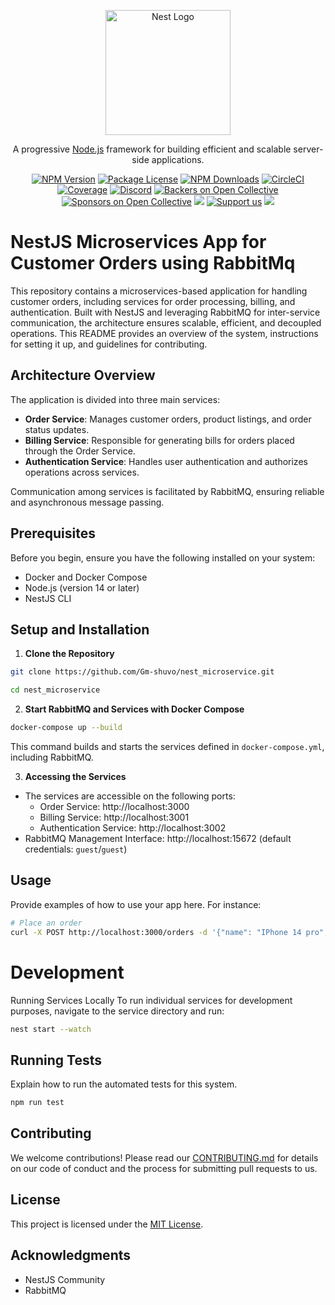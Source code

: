 <p align="center">
  <a href="http://nestjs.com/" target="blank"><img src="https://nestjs.com/img/logo-small.svg" width="200" alt="Nest Logo" /></a>
</p>

[circleci-image]: https://img.shields.io/circleci/build/github/nestjs/nest/master?token=abc123def456
[circleci-url]: https://circleci.com/gh/nestjs/nest

  <p align="center">A progressive <a href="http://nodejs.org" target="_blank">Node.js</a> framework for building efficient and scalable server-side applications.</p>
    <p align="center">
<a href="https://www.npmjs.com/~nestjscore" target="_blank"><img src="https://img.shields.io/npm/v/@nestjs/core.svg" alt="NPM Version" /></a>
<a href="https://www.npmjs.com/~nestjscore" target="_blank"><img src="https://img.shields.io/npm/l/@nestjs/core.svg" alt="Package License" /></a>
<a href="https://www.npmjs.com/~nestjscore" target="_blank"><img src="https://img.shields.io/npm/dm/@nestjs/common.svg" alt="NPM Downloads" /></a>
<a href="https://circleci.com/gh/nestjs/nest" target="_blank"><img src="https://img.shields.io/circleci/build/github/nestjs/nest/master" alt="CircleCI" /></a>
<a href="https://coveralls.io/github/nestjs/nest?branch=master" target="_blank"><img src="https://coveralls.io/repos/github/nestjs/nest/badge.svg?branch=master#9" alt="Coverage" /></a>
<a href="https://discord.gg/G7Qnnhy" target="_blank"><img src="https://img.shields.io/badge/discord-online-brightgreen.svg" alt="Discord"/></a>
<a href="https://opencollective.com/nest#backer" target="_blank"><img src="https://opencollective.com/nest/backers/badge.svg" alt="Backers on Open Collective" /></a>
<a href="https://opencollective.com/nest#sponsor" target="_blank"><img src="https://opencollective.com/nest/sponsors/badge.svg" alt="Sponsors on Open Collective" /></a>
  <a href="https://paypal.me/kamilmysliwiec" target="_blank"><img src="https://img.shields.io/badge/Donate-PayPal-ff3f59.svg"/></a>
    <a href="https://opencollective.com/nest#sponsor"  target="_blank"><img src="https://img.shields.io/badge/Support%20us-Open%20Collective-41B883.svg" alt="Support us"></a>
  <a href="https://twitter.com/nestframework" target="_blank"><img src="https://img.shields.io/twitter/follow/nestframework.svg?style=social&label=Follow"></a>
</p>
  <!--[![Backers on Open Collective](https://opencollective.com/nest/backers/badge.svg)](https://opencollective.com/nest#backer)
  [![Sponsors on Open Collective](https://opencollective.com/nest/sponsors/badge.svg)](https://opencollective.com/nest#sponsor)-->

# NestJS Microservices App for Customer Orders using RabbitMq

This repository contains a microservices-based application for handling customer orders, including services for order processing, billing, and authentication. Built with NestJS and leveraging RabbitMQ for inter-service communication, the architecture ensures scalable, efficient, and decoupled operations. This README provides an overview of the system, instructions for setting it up, and guidelines for contributing.

## Architecture Overview

The application is divided into three main services:

- **Order Service**: Manages customer orders, product listings, and order status updates.
- **Billing Service**: Responsible for generating bills for orders placed through the Order Service.
- **Authentication Service**: Handles user authentication and authorizes operations across services.

Communication among services is facilitated by RabbitMQ, ensuring reliable and asynchronous message passing.

## Prerequisites

Before you begin, ensure you have the following installed on your system:

- Docker and Docker Compose
- Node.js (version 14 or later)
- NestJS CLI

## Setup and Installation

1. **Clone the Repository**
```bash
git clone https://github.com/Gm-shuvo/nest_microservice.git

cd nest_microservice
```
2. **Start RabbitMQ and Services with Docker Compose**

```bash
docker-compose up --build
```
This command builds and starts the services defined in `docker-compose.yml`, including RabbitMQ.

3. **Accessing the Services**
- The services are accessible on the following ports:
  - Order Service: http://localhost:3000
  - Billing Service: http://localhost:3001
  - Authentication Service: http://localhost:3002
- RabbitMQ Management Interface: http://localhost:15672 (default credentials: `guest`/`guest`)

## Usage

Provide examples of how to use your app here. For instance:
```bash
# Place an order
curl -X POST http://localhost:3000/orders -d '{"name": "IPhone 14 pro", "quantity": "2", "price": 99999}' -H "Content-Type: application/json"
```
# Development
Running Services Locally
To run individual services for development purposes, navigate to the service directory and run:
```bash
nest start --watch
```
## Running Tests
Explain how to run the automated tests for this system.
```bash
npm run test
```
## Contributing

We welcome contributions! Please read our [CONTRIBUTING.md](https://github.com/<your-username>/<repository-name>/blob/main/CONTRIBUTING.md) for details on our code of conduct and the process for submitting pull requests to us.

## License

This project is licensed under the [MIT License](https://github.com/Gm-shuvo/nest_microservice/blob/main/LICENSE).

## Acknowledgments

- NestJS Community
- RabbitMQ

